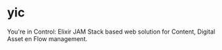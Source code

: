 # yic
You're in Control: Elixir JAM Stack based web solution for Content, Digital Asset en Flow management.
